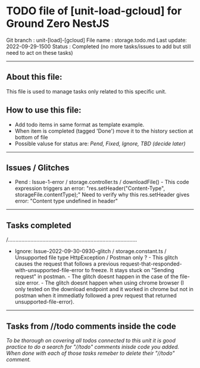 # TODO file of [unit-load-gcloud] for Ground Zero NestJS

Git branch : unit-[load]-[gcloud]
File name  : storage.todo.md
Last update: 2022-09-29-1500
Status     : Completed (no more tasks/issues to add but still need to act on these tasks)

-----------------------------------------------------------

## About this file:
This file is used to manage tasks only related to this specific unit.


## How to use this file:
- Add todo items in same format as template example.
- When item is completed (tagged 'Done') move it to the history section at bottom of file
- Possible valuse for status are: *Pend, Fixed, Ignore, TBD (decide later)*


-----------------------------------------------------------
## Issues / Glitches 

- Pend  : Issue-1-error / storage.controller.ts / downloadFile()
        - This code expression triggers an error: "res.setHeader("Content-Type", storageFile.contentType);"
          Need to verify why this res.setHeader gives error: "Content type undefined in header"



--------------------
## Tasks completed

/......................................................................................
- Ignore: Issue-2022-09-30-0930-glitch / storage.constant.ts 
                           / Unsupported file type HttpException / Postman only ? 
       - This glitch causes the request that follows a previous request-that-responded-with-unsupported-file-error
        to freeze. It stays stuck on "Sending request" in postman.
        - The glitch doesnt happen in the case of the file-size error.
        - The glitch doesnt happen when using chrome browser (I only tested on the download endpoint and it worked in chrome but not in postman when it immediatly followed a prev request that returned unsupported-file-error).


-----------------------------------------------------------
## Tasks from //todo comments inside the code
 *To be thorough on covering all todos connected to this unit it is good practice to*
*do a search for "//todo" comments inisde code you added.*
*When done with each of those tasks remeber to delete their "//todo" comment.*
